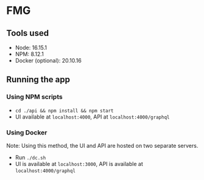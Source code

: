 # FMG

## Tools used

- Node: 16.15.1
- NPM: 8.12.1
- Docker (optional): 20.10.16

## Running the app

### Using NPM scripts

- `cd ./api && npm install && npm start`
- UI available at `localhost:4000`, API at `localhost:4000/graphql`

### Using Docker

Note: Using this method, the UI and API are hosted on two separate servers.

- Run `./dc.sh`
- UI is available at `localhost:3000`, API is available at `localhost:4000/graphql`
